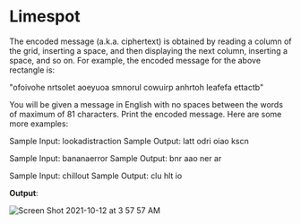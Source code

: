 # Limespot

The encoded message (a.k.a. ciphertext) is obtained by reading a column of the grid, inserting a space, and then displaying the next column, inserting a space, and so on. For example, the encoded message for the above rectangle is:

"ofoivohe nrtsolet aoeyuoa smnorul cowuirp anhrtoh leafefa ettactb"

You will be given a message in English with no spaces between the words of maximum of 81 characters. Print the encoded message. Here are some more examples:

Sample Input: lookadistraction
Sample Output: latt odri oiao kscn

Sample Input: bananaerror
Sample Output: bnr aao ner ar

Sample Input: chillout
Sample Output: clu hlt io


**Output**: 

![Screen Shot 2021-10-12 at 3 57 57 AM](https://user-images.githubusercontent.com/47587428/136915762-c16e2414-455c-4752-ab65-7a4d597ba9cc.png)

